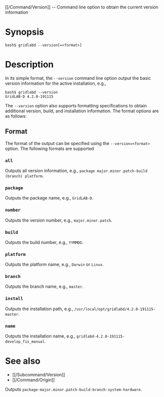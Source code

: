 [[/Command/Version]] -- Command line option to obtain the current version information

# Synopsis

~~~
bash$ gridlabd --version[=<format>]
~~~

# Description

In its simple format, the `--version` command line option output the basic version information for the active installation, e.g.,

~~~
bash$ gridlabd --version
GridLAB-D 4.2.0-191115
~~~

The `--version` option also supports formatting specifications to obtain additional version, build, and installation information. The format options are as follows:

## Format

The format of the output can be specified using the `--version=<format>` option. The following formats are supported

### `all`

Outputs all version information, e.g., `package major.minor.patch-build (branch) platform`.

### `package` 

Outputs the package name, e.g., `GridLAB-D`.

### `number`

Outputs the version number, e.g., `major.minor.patch`.

### `build`

Outputs the build number, e.g., `YYMMDD`.

### `platform`

Outputs the platform name, e.g., `Darwin` or `Linux`.

### `branch`

Outputs the branch name, e.g., `master`.

### `install`

Outputs the installation path, e.g., `/usr/local/opt/gridlabd/4.2.0-191115-master`.

### `name`

Outputs the installation name, e.g., `gridlabd-4.2.0-191115-develop_fix_manual`.

# See also

* [[/Subcommand/Version]]
* [[/Command/Origin]]


Outputs `package-major.minor.patch-build-branch-system-hardware`.
